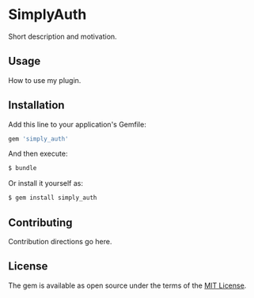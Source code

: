 # SimplyAuth
Short description and motivation.

## Usage
How to use my plugin.

## Installation
Add this line to your application's Gemfile:

```ruby
gem 'simply_auth'
```

And then execute:
```bash
$ bundle
```

Or install it yourself as:
```bash
$ gem install simply_auth
```

## Contributing
Contribution directions go here.

## License
The gem is available as open source under the terms of the [MIT License](http://opensource.org/licenses/MIT).
